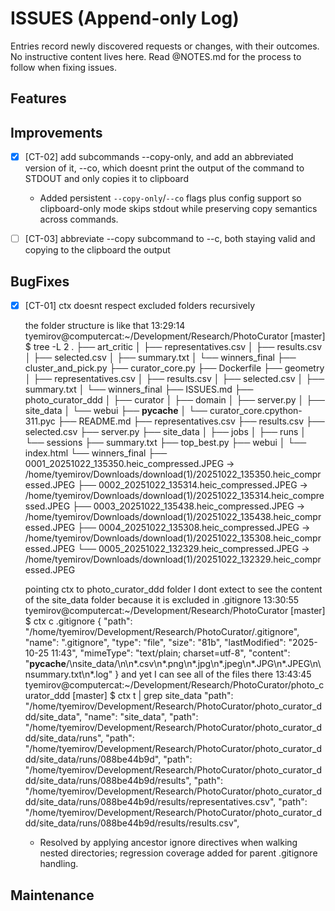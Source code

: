 # ISSUES (Append-only Log)

Entries record newly discovered requests or changes, with their outcomes. No instructive content lives here. Read @NOTES.md for the process to follow when fixing issues.

## Features

## Improvements

- [x] [CT-02] add subcommands --copy-only, and add an abbreviated version of it, --co, which doesnt print the output of the command to STDOUT and only copies it to clipboard
    - Added persistent `--copy-only`/`--co` flags plus config support so clipboard-only mode skips stdout while preserving copy semantics across commands.
- [ ] [CT-03] abbreviate --copy subcommand to --c, both staying valid and copying to the clipboard the output


## BugFixes

- [x] [CT-01] ctx doesnt respect excluded folders recursively

    the folder structure is like that
    13:29:14 tyemirov@computercat:~/Development/Research/PhotoCurator [master] $ tree -L 2
    .
    ├── art_critic
    │   ├── representatives.csv
    │   ├── results.csv
    │   ├── selected.csv
    │   ├── summary.txt
    │   └── winners_final
    ├── cluster_and_pick.py
    ├── curator_core.py
    ├── Dockerfile
    ├── geometry
    │   ├── representatives.csv
    │   ├── results.csv
    │   ├── selected.csv
    │   ├── summary.txt
    │   └── winners_final
    ├── ISSUES.md
    ├── photo_curator_ddd
    │   ├── curator
    │   ├── domain
    │   ├── server.py
    │   ├── site_data
    │   └── webui
    ├── __pycache__
    │   └── curator_core.cpython-311.pyc
    ├── README.md
    ├── representatives.csv
    ├── results.csv
    ├── selected.csv
    ├── server.py
    ├── site_data
    │   ├── jobs
    │   ├── runs
    │   └── sessions
    ├── summary.txt
    ├── top_best.py
    ├── webui
    │   └── index.html
    └── winners_final
        ├── 0001_20251022_135350.heic_compressed.JPEG -> /home/tyemirov/Downloads/download(1)/20251022_135350.heic_compressed.JPEG
        ├── 0002_20251022_135314.heic_compressed.JPEG -> /home/tyemirov/Downloads/download(1)/20251022_135314.heic_compressed.JPEG
        ├── 0003_20251022_135438.heic_compressed.JPEG -> /home/tyemirov/Downloads/download(1)/20251022_135438.heic_compressed.JPEG
        ├── 0004_20251022_135308.heic_compressed.JPEG -> /home/tyemirov/Downloads/download(1)/20251022_135308.heic_compressed.JPEG
        └── 0005_20251022_132329.heic_compressed.JPEG -> /home/tyemirov/Downloads/download(1)/20251022_132329.heic_compressed.JPEG

    pointing ctx to photo_curator_ddd folder I dont extect to see the content of the site_data folder because it is excluded in .gitignore
    13:30:55 tyemirov@computercat:~/Development/Research/PhotoCurator [master] $ ctx c .gitignore 
    {
    "path": "/home/tyemirov/Development/Research/PhotoCurator/.gitignore",
    "name": ".gitignore",
    "type": "file",
    "size": "81b",
    "lastModified": "2025-10-25 11:43",
    "mimeType": "text/plain; charset=utf-8",
    "content": "__pycache__/\nsite_data/\n\n*.csv\n*.png\n*.jpg\n*.jpeg\n*.JPG\n*.JPEG\n\nsummary.txt\n*.log"
    }
    and yet I can see all of the files there
    13:43:45 tyemirov@computercat:~/Development/Research/PhotoCurator/photo_curator_ddd [master] $ ctx t | grep site_data
        "path": "/home/tyemirov/Development/Research/PhotoCurator/photo_curator_ddd/site_data",
        "name": "site_data",
        "path": "/home/tyemirov/Development/Research/PhotoCurator/photo_curator_ddd/site_data/runs",
            "path": "/home/tyemirov/Development/Research/PhotoCurator/photo_curator_ddd/site_data/runs/088be44b9d",
            "path": "/home/tyemirov/Development/Research/PhotoCurator/photo_curator_ddd/site_data/runs/088be44b9d/results",
                "path": "/home/tyemirov/Development/Research/PhotoCurator/photo_curator_ddd/site_data/runs/088be44b9d/results/representatives.csv",
                "path": "/home/tyemirov/Development/Research/PhotoCurator/photo_curator_ddd/site_data/runs/088be44b9d/results/results.csv",
    - Resolved by applying ancestor ignore directives when walking nested directories; regression coverage added for parent .gitignore handling.

## Maintenance

## 
